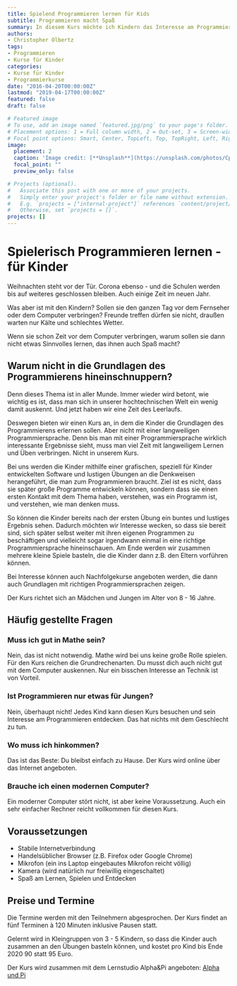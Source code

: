 ```yaml
---
title: Spielend Programmieren lernen für Kids
subtitle: Programmieren macht Spaß
summary: In diesem Kurs möchte ich Kindern das Interesse am Programmieren vermitteln. Dazu verwende ich eine speziell für Kinder entwickelte Software und viele lustige Aufgaben. Und am Ende des Kurses haben die Kinder ein paar kleine Spiele entwickelt, die sie ihren Eltern und Freunden vorführen können. 
authors:
- Christopher Olbertz
tags:
- Programmieren
- Kurse für Kinder
categories:
- Kurse für Kinder
- Programmierkurse
date: "2016-04-20T00:00:00Z"
lastmod: "2019-04-17T00:00:00Z"
featured: false
draft: false

# Featured image
# To use, add an image named `featured.jpg/png` to your page's folder.
# Placement options: 1 = Full column width, 2 = Out-set, 3 = Screen-width
# Focal point options: Smart, Center, TopLeft, Top, TopRight, Left, Right, BottomLeft, Bottom, BottomRight
image:
  placement: 2
  caption: 'Image credit: [**Unsplash**](https://unsplash.com/photos/CpkOjOcXdUY)'
  focal_point: ""
  preview_only: false

# Projects (optional).
#   Associate this post with one or more of your projects.
#   Simply enter your project's folder or file name without extension.
#   E.g. `projects = ["internal-project"]` references `content/project/deep-learning/index.md`.
#   Otherwise, set `projects = []`.
projects: []
---
```


# Spielerisch Programmieren lernen  - für Kinder
Weihnachten steht vor der Tür. Corona ebenso - und die Schulen werden bis auf weiteres geschlossen bleiben. Auch einige Zeit im neuen Jahr.

Was aber ist mit den Kindern? Sollen sie den ganzen Tag vor dem Fernseher oder dem Computer verbringen? Freunde treffen dürfen sie nicht, draußen warten nur Kälte und schlechtes Wetter.

Wenn sie schon Zeit vor dem Computer verbringen, warum sollen sie dann nicht etwas Sinnvolles lernen, das ihnen auch Spaß macht?

## Warum nicht in die Grundlagen des Programmierens hineinschnuppern?

Denn dieses Thema ist in aller Munde. Immer wieder wird betont, wie wichtig es ist, dass man sich in unserer hochtechnischen Welt ein wenig damit auskennt. Und jetzt haben wir eine Zeit des Leerlaufs.

Deswegen bieten wir einen Kurs an, in dem die Kinder die Grundlagen des Programmierens erlernen sollen. Aber nicht mit einer langweiligen Programmiersprache. Denn bis man mit einer Programmiersprache wirklich interessante Ergebnisse sieht, muss man viel Zeit mit langweiligem Lernen und Üben verbringen. Nicht in unserem Kurs.

Bei uns werden die Kinder mithilfe einer grafischen, speziell für Kinder entwickelten Software und lustigen Übungen an die Denkweisen herangeführt, die man zum Programmieren braucht. Ziel ist es nicht, dass sie später große Programme entwickeln können, sondern dass sie einen ersten Kontakt mit dem Thema haben, verstehen, was ein Programm ist, und verstehen, wie man denken muss.

So können die Kinder bereits nach der ersten Übung ein buntes und lustiges Ergebnis sehen. Dadurch möchten wir Interesse wecken, so dass sie bereit sind, sich später selbst weiter mit ihren eigenen Programmen zu beschäftigen und vielleicht sogar irgendwann einmal in eine richtige Programmiersprache hineinschauen. Am Ende werden wir zusammen mehrere kleine Spiele basteln, die die Kinder dann z.B. den Eltern vorführen können.

Bei Interesse können auch Nachfolgekurse angeboten werden, die dann auch Grundlagen mit richtigen Programmiersprachen zeigen.

Der Kurs richtet sich an Mädchen und Jungen im Alter von 8 - 16 Jahre.

## Häufig gestellte Fragen
### Muss ich gut in Mathe sein?
Nein, das ist nicht notwendig. Mathe wird bei uns keine große Rolle spielen. Für den Kurs reichen die Grundrechenarten. Du musst dich auch nicht gut mit dem Computer auskennen.  Nur ein bisschen Interesse an Technik ist von Vorteil.

### Ist Programmieren nur etwas für Jungen?
Nein, überhaupt nicht! Jedes Kind kann diesen Kurs besuchen und sein Interesse am Programmieren entdecken. Das hat nichts mit dem Geschlecht zu tun.

### Wo muss ich hinkommen?
Das ist das Beste: Du bleibst einfach zu Hause. Der Kurs wird online über das Internet angeboten.

### Brauche ich einen modernen Computer?
Ein moderner Computer stört nicht, ist aber keine Voraussetzung. Auch ein sehr einfacher Rechner reicht vollkommen für diesen Kurs.

## Voraussetzungen

- Stabile Internetverbindung
- Handelsüblicher Browser (z.B. Firefox oder Google Chrome)
- Mikrofon (ein ins Laptop eingebautes Mikrofon reicht völlig)
- Kamera (wird natürlich nur freiwillig eingeschaltet)
- Spaß am Lernen, Spielen und Entdecken

## Preise und Termine
Die Termine werden mit den Teilnehmern abgesprochen. Der Kurs findet an fünf Terminen à 120 Minuten inklusive Pausen statt.

Gelernt wird in Kleingruppen von 3 - 5 Kindern, so dass die Kinder auch zusammen an den Übungen basteln können, und kostet pro Kind bis Ende 2020 90 statt 95 Euro.

Der Kurs wird zusammen mit dem Lernstudio Alpha&Pi angeboten: [Alpha und Pi](http://alphaundpi.de)
